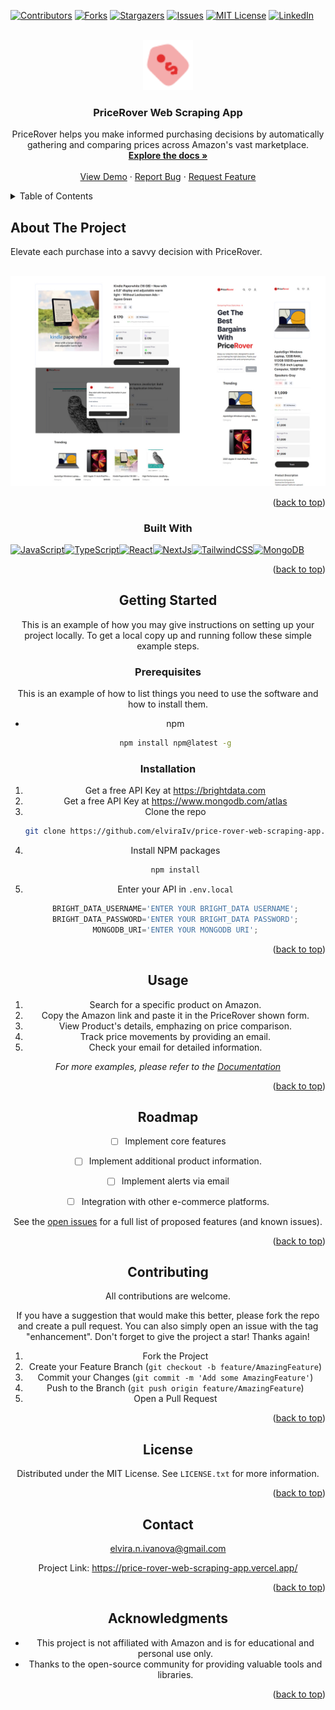 
<a name="readme-top"></a>


<!-- PROJECT SHIELDS -->
<!--
*** I'm using markdown "reference style" links for readability.
*** Reference links are enclosed in brackets [ ] instead of parentheses ( ).
*** See the bottom of this document for the declaration of the reference variables
*** for contributors-url, forks-url, etc. This is an optional, concise syntax you may use.
*** https://www.markdownguide.org/basic-syntax/#reference-style-links
-->
[![Contributors][contributors-shield]][contributors-url]
[![Forks][forks-shield]][forks-url]
[![Stargazers][stars-shield]][stars-url]
[![Issues][issues-shield]][issues-url]
[![MIT License][license-shield]][license-url]
[![LinkedIn][linkedin-shield]][linkedin-url]



<!-- PROJECT LOGO -->
<br />
<div align="center">
  <a href="https://price-rover-web-scraping-app.vercel.app/">
    <img src="public/assets/icons/logo.svg" alt="Logo" width="80" height="80">
  </a>

<h3 align="center">PriceRover Web Scraping App</h3>

  <p align="center">
    PriceRover helps you make informed purchasing decisions by automatically gathering and comparing prices across Amazon's vast marketplace.
    <br />
    <a href="https://github.com/elviraIv/price-rover-web-scraping-app"><strong>Explore the docs »</strong></a>
    <br />
    <br />
    <a href="https://github.com/elviraIv/price-rover-web-scraping-app">View Demo</a>
    ·
    <a href="https://github.com/elviraIv/price-rover-web-scraping-app/issues">Report Bug</a>
    ·
    <a href="https://github.com/elviraIv/price-rover-web-scraping-app/issues">Request Feature</a>
  </p>
</div>



<!-- TABLE OF CONTENTS -->
<details>
  <summary>Table of Contents</summary>
  <ol>
    <li>
      <a href="#about-the-project">About The Project</a>
      <ul>
        <li><a href="#built-with">Built With</a></li>
      </ul>
    </li>
    <li>
      <a href="#getting-started">Getting Started</a>
      <ul>
        <li><a href="#prerequisites">Prerequisites</a></li>
        <li><a href="#installation">Installation</a></li>
      </ul>
    </li>
    <li><a href="#usage">Usage</a></li>
    <li><a href="#roadmap">Roadmap</a></li>
    <li><a href="#contributing">Contributing</a></li>
    <li><a href="#license">License</a></li>
    <li><a href="#contact">Contact</a></li>
    <li><a href="#acknowledgments">Acknowledgments</a></li>
  </ol>
</details>



<!-- ABOUT THE PROJECT -->
## About The Project
Elevate each purchase into a savvy decision with PriceRover.

<br />
<div align="center">
  <a href="https://price-rover-web-scraping-app.vercel.app/">
    <img src="public/assets/images/overoll.jpg" alt="project" >
  </a>


<p align="right">(<a href="#readme-top">back to top</a>)</p>



### Built With

<p align="left">
<a href="https://developer.mozilla.org/en-US/docs/Web/JavaScript" target="_blank" rel="noreferrer"><img src="https://raw.githubusercontent.com/danielcranney/readme-generator/main/public/icons/skills/javascript-colored.svg" width="36" height="36" alt="JavaScript" /></a><a href="https://www.typescriptlang.org/" target="_blank" rel="noreferrer"><img src="https://raw.githubusercontent.com/danielcranney/readme-generator/main/public/icons/skills/typescript-colored.svg" width="36" height="36" alt="TypeScript" /></a><a href="https://reactjs.org/" target="_blank" rel="noreferrer"><img src="https://raw.githubusercontent.com/danielcranney/readme-generator/main/public/icons/skills/react-colored.svg" width="36" height="36" alt="React" /></a><a href="https://nextjs.org/docs" target="_blank" rel="noreferrer"><img src="https://raw.githubusercontent.com/danielcranney/readme-generator/main/public/icons/skills/nextjs-colored.svg" width="36" height="36" alt="NextJs" /></a><a href="https://tailwindcss.com/" target="_blank" rel="noreferrer"><img src="https://raw.githubusercontent.com/danielcranney/readme-generator/main/public/icons/skills/tailwindcss-colored.svg" width="36" height="36" alt="TailwindCSS" /></a><a href="https://www.mongodb.com/" target="_blank" rel="noreferrer"><img src="https://raw.githubusercontent.com/danielcranney/readme-generator/main/public/icons/skills/mongodb-colored.svg" width="36" height="36" alt="MongoDB" /></a>
</p>


<p align="right">(<a href="#readme-top">back to top</a>)</p>



<!-- GETTING STARTED -->
## Getting Started

This is an example of how you may give instructions on setting up your project locally.
To get a local copy up and running follow these simple example steps.

### Prerequisites

This is an example of how to list things you need to use the software and how to install them.
* npm
  ```sh
  npm install npm@latest -g
  ```

### Installation

1. Get a free API Key at https://brightdata.com
2. Get a free API Key at https://www.mongodb.com/atlas
2. Clone the repo
   ```sh
   git clone https://github.com/elviraIv/price-rover-web-scraping-app.git
   ```
3. Install NPM packages
   ```sh
   npm install
   ```
4. Enter your API in `.env.local`
   ```js
   BRIGHT_DATA_USERNAME='ENTER YOUR BRIGHT_DATA USERNAME';
   BRIGHT_DATA_PASSWORD='ENTER YOUR BRIGHT_DATA PASSWORD';
   MONGODB_URI='ENTER YOUR MONGODB URI';

   ```

<p align="right">(<a href="#readme-top">back to top</a>)</p>



<!-- USAGE EXAMPLES -->
## Usage

1. Search for a specific product on Amazon.
2. Copy the Amazon link and paste it in the PriceRover shown form.
3. View Product's details, emphazing on price comparison.
4. Track price movements by providing an email.
5. Check your email for detailed information.

_For more examples, please refer to the [Documentation](https://example.com)_

<p align="right">(<a href="#readme-top">back to top</a>)</p>



<!-- ROADMAP -->
## Roadmap

- [ ]  Implement core features
- [ ] Implement additional product information.
- [ ] Implement alerts via email
- [ ] Integration with other e-commerce platforms.


See the [open issues](https://github.com/elviraIv/price-rover-web-scraping-app/issues) for a full list of proposed features (and known issues).

<p align="right">(<a href="#readme-top">back to top</a>)</p>



<!-- CONTRIBUTING -->
## Contributing


All contributions are welcome.

If you have a suggestion that would make this better, please fork the repo and create a pull request. You can also simply open an issue with the tag "enhancement".
Don't forget to give the project a star! Thanks again!

1. Fork the Project
2. Create your Feature Branch (`git checkout -b feature/AmazingFeature`)
3. Commit your Changes (`git commit -m 'Add some AmazingFeature'`)
4. Push to the Branch (`git push origin feature/AmazingFeature`)
5. Open a Pull Request

<p align="right">(<a href="#readme-top">back to top</a>)</p>



<!-- LICENSE -->
## License

Distributed under the MIT License. See `LICENSE.txt` for more information.

<p align="right">(<a href="#readme-top">back to top</a>)</p>



<!-- CONTACT -->
## Contact

elvira.n.ivanova@gmail.com

Project Link: https://price-rover-web-scraping-app.vercel.app/

<p align="right">(<a href="#readme-top">back to top</a>)</p>






<!-- ACKNOWLEDGMENTS -->
## Acknowledgments



* This project is not affiliated with Amazon and is for educational and personal use only.
* Thanks to the open-source community for providing valuable tools and libraries.

<p align="right">(<a href="#readme-top">back to top</a>)</p>



<!-- MARKDOWN LINKS & IMAGES -->
<!-- https://www.markdownguide.org/basic-syntax/#reference-style-links -->
[contributors-shield]: https://img.shields.io/github/contributors/elviraIv/price-rover-web-scraping-app.svg?style=for-the-badge
[contributors-url]: https://github.com/elviraIv/price-rover-web-scraping-app/graphs/contributors
[forks-shield]: https://img.shields.io/github/forks/elviraIv/price-rover-web-scraping-app.svg?style=for-the-badge
[forks-url]: https://github.com/elviraIv/price-rover-web-scraping-app/network/members
[stars-shield]: https://img.shields.io/github/stars/elviraIv/price-rover-web-scraping-app.svg?style=for-the-badge
[stars-url]: https://github.com/elviraIv/price-rover-web-scraping-app/stargazers
[issues-shield]: https://img.shields.io/github/issues/elviraIv/price-rover-web-scraping-app.svg?style=for-the-badge
[issues-url]: https://github.com/elviraIv/price-rover-web-scraping-app/issues
[license-shield]: https://img.shields.io/github/license/elviraIv/price-rover-web-scraping-app.svg?style=for-the-badge
[license-url]: https://github.com/elviraIv/price-rover-web-scraping-app/blob/master/LICENSE.txt
[linkedin-shield]: https://img.shields.io/badge/-LinkedIn-black.svg?style=for-the-badge&logo=linkedin&colorB=555
[linkedin-url]: https://linkedin.com/in/elvira-ivanova/
